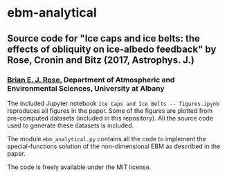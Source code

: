 # ebm-analytical

## Source code for "Ice caps and ice belts: the effects of obliquity on ice-albedo feedback" by Rose, Cronin and Bitz (2017, Astrophys. J.)

### [Brian E. J. Rose](http://www.atmos.albany.edu/facstaff/brose/index.html), Department of Atmospheric and Environmental Sciences, University at Albany

The included Jupyter notebook `Ice Caps and Ice Belts -- figures.ipynb` reproduces all figures in the paper. 
Some of the figures are plotted from pre-computed datasets (included in this repository). 
All the source code used to generate these datasets is included.

The module `ebm_analytical.py` contains all the code to implement the special-functions solution of the non-dimensional EBM as described in the paper.

The code is freely available under the MIT license.
